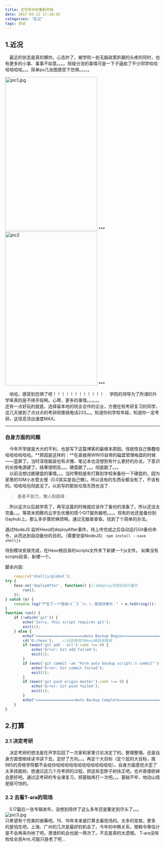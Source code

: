 ```yaml
---
title: 无可奈何的重新开始
date: 2017-03-22 17:18:55
categories: "乱记"
tags: 杂谈
---
```

## 1.近况
　最近的状态是真的爆炸。心态炸了，被学院一些无脑政策折磨的头疼的同时，也有更多的小事、事事不如意。。。。班级分流的事情可是一下子逼疯了不少同学哈哈哈哈哈哈。。。简单po几张图感受下恐惧。。。。。  
<!--more-->
<img src="https://ooo.0o0.ooo/2017/03/22/58d27c2cf3224.jpg" alt="pic1.jpg"  width = "300" height = "500" />  
***
<img src="https://ooo.0o0.ooo/2017/03/22/58d27dbd382e9.jpg" alt="pic2" width = "300" height = "500"  />  
***  

　哈哈，感受到恐惧了吧！！！！！！！！！！！！
　学院的领导为了所谓的升学率真的是不择手段啊。心寒，更多的事情。。。。。。  
还有一点好玩的就是。选择留本地的校企合作的企业，方便在校考研复习的同学。这几天接到了点对点的考研班推销电话233。。。知道你的学校年级，知道你一定考研。这信息流出速度MAX。  
***
### **自身方面的问题**

　今年开学就是大大的不利，也是写下这篇博客的最根本原因。怪就怪自己够蠢哈哈哈哈哈哈哈。**原因是这样的：**在直接用WIN10自带的磁盘管理格盘的时候——蓝屏了。当时深夜脑袋也有点懵，笔记本也没想到有什么更好的办法，下意识的长按电源键了。结果很明显。。。硬盘跪了。。。彻底跪了。。。  
　以前没想过跪硬盘的事情。。。当时寒假是有打算到学校来备份一下硬盘的，因为家里的10M小水管太慢（0.0其实是自己懒）。所以该有的东西全都没有了，不该有的。哈哈哈也彻底没了。以前写的那些垃圾东西也没了.  

>愚者不努力，懒人盼巅峰 .  

　所以这次以后就学乖了，再写这篇的时候就应该作了备份的准备了。所以还没太完备。。。等周末把腾讯云学生优惠的搭个GIT服务器吧。。。。现有的也还是备份到Gayhub上。那么多步骤好麻烦啊。通过无脑查查查。找到了个简单的办法。

通过NodeJS 监听Hexo的deployAfter事件，待上传完成之后自动运行Git备份命令，从而达到自动备份的目的。（需要安装NodeJS）
` npm install --save shelljs `   

待到模块安装完成，在Hexo根目录的scripts文件夹下新建一个js文件。
如果没有scripts目录，新建一个。

脚本内容:  
```javascript
	require('shelljs/global');
try {
	hexo.on('deployAfter', function() {//当deploy完成后执行备份
		run();
	});
} catch (e) {
	console.log("产生了一个错误<(￣3￣)> !，错误详情为：" + e.toString());
}
function run() {
	if (!which('git')) {
		echo('Sorry, this script requires git');
		exit(1);
	} else {
		echo("======================Auto Backup Begin===========================");
		cd('D:/hexo');    //此处修改为Hexo根目录路径
		if (exec('git add --all').code !== 0) {
			echo('Error: Git add failed');
			exit(1);
		}
		if (exec('git commit -am "Form auto backup script\'s commit"').code !== 0) {
			echo('Error: Git commit failed');
			exit(1);
		}
		if (exec('git push origin master').code !== 0) {
			echo('Error: Git push failed');
			exit(1);
		}
		echo("==================Auto Backup Complete============================")
	}
}
```  
## 2.打算
### 2.1 决定考研
　决定考研的想法是在开学后回了一次家和家里讨论决定了的。整理整理。还是自身方面想继续读书读下去。定好了方向。。。再定个大目标（定个屁的大目标，报985的资格学院都不会给你哈哈哈哈哈哈哈哈哈哈哈哈哈）。自身方面感觉点歪了太多技能树，想通过这几个月考研的过程，把这些歪脖子树扶正吧。也许直接砍掉会更好吧。通过这考研的专业课复习，把基础再打一次吧。。。基础不牢，地动山摇　是挺可怕的。

### 2.2 去看T-ara的现场
　5.17最后一张专辑发布，没想到陪伴了这么多年还是要走到尽头了。。。  
<img src="https://ooo.0o0.ooo/2017/03/22/58d2909d3831b.jpg" alt="pic3.jpg" title="pic3.jpg" />  
只希望有个完美的谢幕吧。15、16年本来是打算去看现场的。太多的变故，更多的是怕生吧。上海、广州的几次是最好的机会了。今年的中韩关系，限韩令等估计是不会再来内地了吧。港澳的机会也就一两次了。不去是真的太遗憾。
T-ara没有败给全民Anti,可能只是老了吧...
